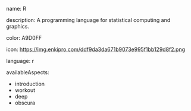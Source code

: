 name: R

description: A programming language for statistical computing and graphics.

color: A9D0FF

icon: https://img.enkipro.com/ddf9da3da671b9073e995f1bb129d8f2.png

language: r

availableAspects:
  - introduction
  - workout
  - deep
  - obscura
